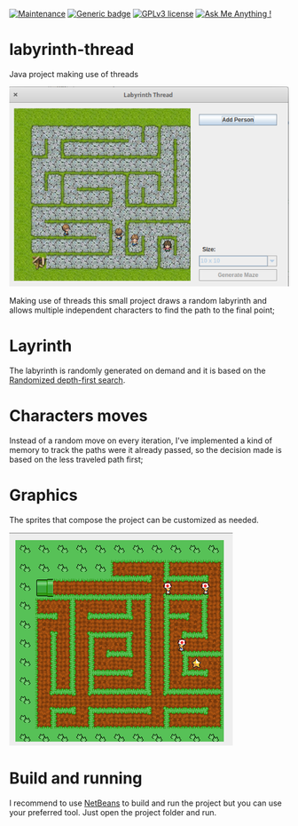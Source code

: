 [![Maintenance](https://img.shields.io/badge/Maintained%3F-no-red.svg)](#)
[![Generic badge](https://img.shields.io/badge/Status-Deprecated-orange.svg)](#)
[![GPLv3 license](https://img.shields.io/badge/License-GPLv3-blue.svg)](https://www.gnu.org/licenses/gpl-3.0.en.html)
[![Ask Me Anything !](https://img.shields.io/badge/Ask%20me-anything-1abc9c.svg)](https://github.com/marcelkohl)

# labyrinth-thread
Java project making use of threads

![Screenshot 01](https://github.com/marcelkohl/labyrinth-thread/blob/main/demo.png?raw=true)

Making use of threads this small project draws a random labyrinth and allows multiple independent characters to find the path to the final point;

# Layrinth
The labyrinth is randomly generated on demand and it is based on the [Randomized depth-first search](https://en.wikipedia.org/wiki/Maze_generation_algorithm).

# Characters moves
Instead of a random move on every iteration, I've implemented a kind of memory to track the paths were it already passed, so the decision made is based on the less traveled path first;

# Graphics
The sprites that compose the project can be customized as needed.

![Screenshot 02](https://github.com/marcelkohl/labyrinth-thread/blob/main/demo2.png?raw=true)

# Build and running
I recommend to use [NetBeans](https://netbeans.apache.org/download/nb124/nb124.html) to build and run the project but you can use your preferred tool. Just open the project folder and run.
